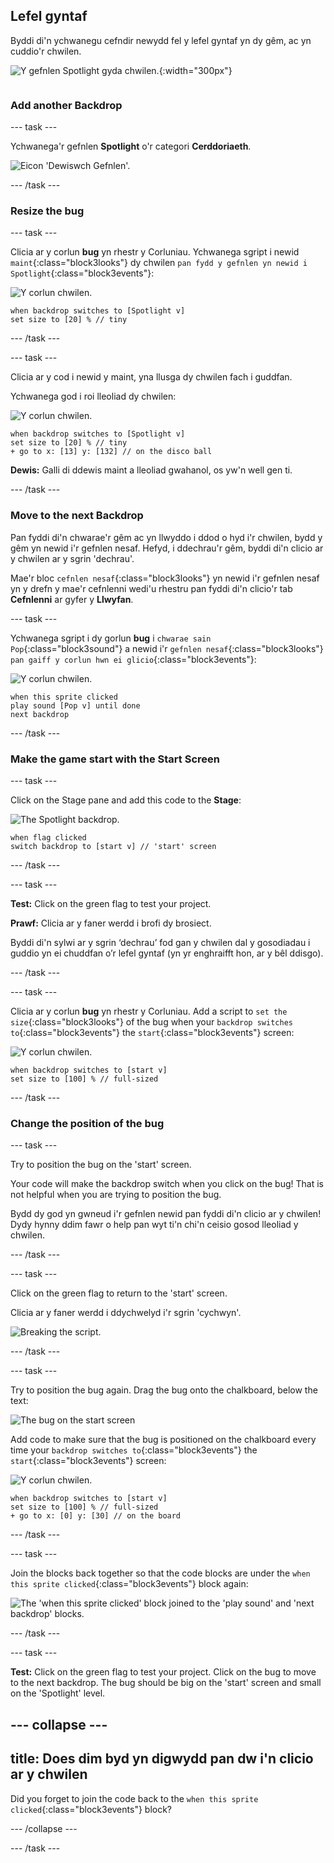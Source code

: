 ## Lefel gyntaf

<div style="display: flex; flex-wrap: wrap">
<div style="flex-basis: 200px; flex-grow: 1; margin-right: 15px;">
Byddi di'n ychwanegu cefndir newydd fel y lefel gyntaf yn dy gêm, ac yn cuddio'r chwilen.
</div>
<div>

![Y gefnlen Spotlight gyda chwilen.](images/first-level.png){:width="300px"}

</div>
</div>

### Add another Backdrop

--- task ---

Ychwanega'r gefnlen **Spotlight** o'r categori **Cerddoriaeth**.

![Eicon 'Dewiswch Gefnlen'.](images/backdrop-button.png)

--- /task ---

### Resize the bug

--- task ---

Clicia ar y corlun **bug** yn rhestr y Corluniau. Ychwanega sgript i newid `maint`{:class="block3looks"} dy chwilen `pan fydd y gefnlen yn newid i Spotlight`{:class="block3events"}:

![Y corlun chwilen.](images/bug-sprite.png)

```blocks3
when backdrop switches to [Spotlight v]
set size to [20] % // tiny
```

--- /task ---

--- task ---

Clicia ar y cod i newid y maint, yna llusga dy chwilen fach i guddfan.

Ychwanega god i roi lleoliad dy chwilen:

![Y corlun chwilen.](images/bug-sprite.png)

```blocks3
when backdrop switches to [Spotlight v]
set size to [20] % // tiny
+ go to x: [13] y: [132] // on the disco ball
```

**Dewis:** Galli di ddewis maint a lleoliad gwahanol, os yw'n well gen ti.

--- /task ---

### Move to the next Backdrop

Pan fyddi di'n chwarae'r gêm ac yn llwyddo i ddod o hyd i'r chwilen, bydd y gêm yn newid i'r gefnlen nesaf. Hefyd, i ddechrau'r gêm, byddi di'n clicio ar y chwilen ar y sgrin 'dechrau'.

Mae'r bloc `cefnlen nesaf`{:class="block3looks"} yn newid i'r gefnlen nesaf yn y drefn y mae'r cefnlenni wedi'u rhestru pan fyddi di'n clicio'r tab **Cefnlenni** ar gyfer y **Llwyfan**.

--- task ---

Ychwanega sgript i dy gorlun **bug** i `chwarae sain Pop`{:class="block3sound"} a newid i'r `gefnlen nesaf`{:class="block3looks"} `pan gaiff y corlun hwn ei glicio`{:class="block3events"}:

![Y corlun chwilen.](images/bug-sprite.png)

```blocks3
when this sprite clicked
play sound [Pop v] until done
next backdrop
```

--- /task ---

### Make the game start with the Start Screen

--- task ---

Click on the Stage pane and add this code to the **Stage**:

![The Spotlight backdrop.](images/stage-image.png)

```blocks3
when flag clicked
switch backdrop to [start v] // 'start' screen
```

--- /task ---

--- task ---

**Test:** Click on the green flag to test your project.

**Prawf:** Clicia ar y faner werdd i brofi dy brosiect.

Byddi di'n sylwi ar y sgrin ‘dechrau’ fod gan y chwilen dal y gosodiadau i guddio yn ei chuddfan o’r lefel gyntaf (yn yr enghraifft hon, ar y bêl ddisgo).

--- /task ---

--- task ---

Clicia ar y corlun **bug** yn rhestr y Corluniau. Add a script to `set the size`{:class="block3looks"} of the bug when your `backdrop switches to`{:class="block3events"} the `start`{:class="block3events"} screen:

![Y corlun chwilen.](images/bug-sprite.png)

```blocks3
when backdrop switches to [start v]
set size to [100] % // full-sized
```

--- /task ---

### Change the position of the bug

--- task ---

Try to position the bug on the 'start' screen.

Your code will make the backdrop switch when you click on the bug! That is not helpful when you are trying to position the bug.

Bydd dy god yn gwneud i'r gefnlen newid pan fyddi di'n clicio ar y chwilen! Dydy hynny ddim fawr o help pan wyt ti'n chi'n ceisio gosod lleoliad y chwilen.

--- /task ---

--- task ---

Click on the green flag to return to the 'start' screen.

Clicia ar y faner werdd i ddychwelyd i'r sgrin 'cychwyn'.

![Breaking the script.](images/breaking-script.png)

--- /task ---

--- task ---

Try to position the bug again. Drag the bug onto the chalkboard, below the text:

![The bug on the start screen](images/bug-chalkboard.png)

Add code to make sure that the bug is positioned on the chalkboard every time your `backdrop switches to`{:class="block3events"} the `start`{:class="block3events"} screen:

![Y corlun chwilen.](images/bug-sprite.png)

```blocks3
when backdrop switches to [start v]
set size to [100] % // full-sized
+ go to x: [0] y: [30] // on the board
```

--- /task ---

--- task ---

Join the blocks back together so that the code blocks are under the `when this sprite clicked`{:class="block3events"} block again:

![The 'when this sprite clicked' block joined to the 'play sound' and 'next backdrop' blocks.](images/fixed-script.png)

--- /task ---

--- task ---

**Test:** Click on the green flag to test your project. Click on the bug to move to the next backdrop. The bug should be big on the 'start' screen and small on the 'Spotlight' level.

--- collapse ---
---
title: Does dim byd yn digwydd pan dw i'n clicio ar y chwilen
---

Did you forget to join the code back to the `when this sprite clicked`{:class="block3events"} block?

--- /collapse ---

--- /task ---